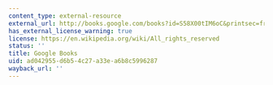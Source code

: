 ```yaml
---
content_type: external-resource
external_url: http://books.google.com/books?id=S58X00tIM6oC&printsec=frontcover
has_external_license_warning: true
license: https://en.wikipedia.org/wiki/All_rights_reserved
status: ''
title: Google Books
uid: ad042955-d6b5-4c27-a33e-a6b8c5996287
wayback_url: ''
---
```

